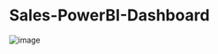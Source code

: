 # Sales-PowerBI-Dashboard
![image](https://raw.githubusercontent.com/ayshagrwl/Sales-PowerBI-Dashboard/main/image.png)
